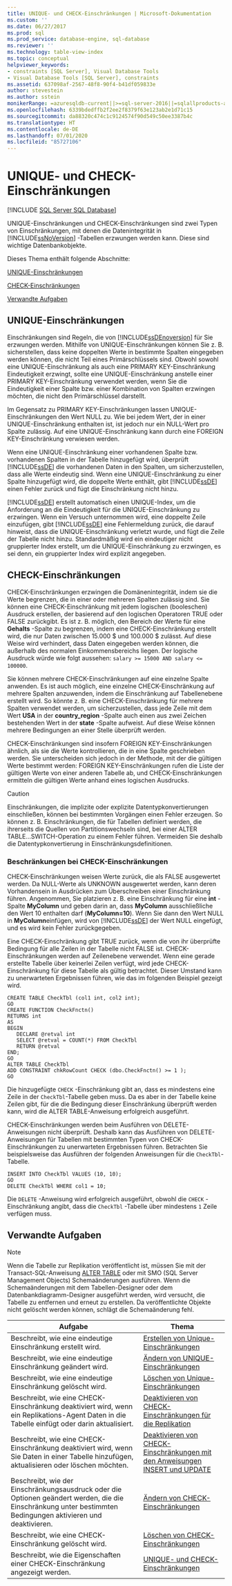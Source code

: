 ```yaml
---
title: UNIQUE- und CHECK-Einschränkungen | Microsoft-Dokumentation
ms.custom: ''
ms.date: 06/27/2017
ms.prod: sql
ms.prod_service: database-engine, sql-database
ms.reviewer: ''
ms.technology: table-view-index
ms.topic: conceptual
helpviewer_keywords:
- constraints [SQL Server], Visual Database Tools
- Visual Database Tools [SQL Server], constraints
ms.assetid: 637098af-2567-48f8-90f4-b41df059833e
author: stevestein
ms.author: sstein
monikerRange: =azuresqldb-current||>=sql-server-2016||=sqlallproducts-allversions||>=sql-server-linux-2017||=azuresqldb-mi-current
ms.openlocfilehash: 6339bdedffb2f2ee2f8379f63e123ab2e1d71c15
ms.sourcegitcommit: da88320c474c1c9124574f90d549c50ee3387b4c
ms.translationtype: HT
ms.contentlocale: de-DE
ms.lasthandoff: 07/01/2020
ms.locfileid: "85727106"
---
```

# <a name="unique-constraints-and-check-constraints"></a>UNIQUE- und CHECK-Einschränkungen
[!INCLUDE [SQL Server SQL Database](../../includes/applies-to-version/sql-asdb.md)]

  UNIQUE-Einschränkungen und CHECK-Einschränkungen sind zwei Typen von Einschränkungen, mit denen die Datenintegrität in [!INCLUDE[ssNoVersion](../../includes/ssnoversion-md.md)] -Tabellen erzwungen werden kann. Diese sind wichtige Datenbankobjekte.  
  
 Dieses Thema enthält folgende Abschnitte:  
  
 [UNIQUE-Einschränkungen](#Unique)  
  
 [CHECK-Einschränkungen](#Check)  
  
 [Verwandte Aufgaben](#Tasks)  
  
##  <a name="unique-constraints"></a><a name="Unique"></a> UNIQUE-Einschränkungen  
 Einschränkungen sind Regeln, die von [!INCLUDE[ssDEnoversion](../../includes/ssdenoversion-md.md)] für Sie erzwungen werden. Mithilfe von UNIQUE-Einschränkungen können Sie z. B. sicherstellen, dass keine doppelten Werte in bestimmte Spalten eingegeben werden können, die nicht Teil eines Primärschlüssels sind. Obwohl sowohl eine UNIQUE-Einschränkung als auch eine PRIMARY KEY-Einschränkung Eindeutigkeit erzwingt, sollte eine UNIQUE-Einschränkung anstelle einer PRIMARY KEY-Einschränkung verwendet werden, wenn Sie die Eindeutigkeit einer Spalte bzw. einer Kombination von Spalten erzwingen möchten, die nicht den Primärschlüssel darstellt.  
  
 Im Gegensatz zu PRIMARY KEY-Einschränkungen lassen UNIQUE-Einschränkungen den Wert NULL zu. Wie bei jedem Wert, der in einer UNIQUE-Einschränkung enthalten ist, ist jedoch nur ein NULL-Wert pro Spalte zulässig. Auf eine UNIQUE-Einschränkung kann durch eine FOREIGN KEY-Einschränkung verwiesen werden.  
  
 Wenn eine UNIQUE-Einschränkung einer vorhandenen Spalte bzw. vorhandenen Spalten in der Tabelle hinzugefügt wird, überprüft [!INCLUDE[ssDE](../../includes/ssde-md.md)] die vorhandenen Daten in den Spalten, um sicherzustellen, dass alle Werte eindeutig sind. Wenn eine UNIQUE-Einschränkung zu einer Spalte hinzugefügt wird, die doppelte Werte enthält, gibt [!INCLUDE[ssDE](../../includes/ssde-md.md)] einen Fehler zurück und fügt die Einschränkung nicht hinzu.  
  
 [!INCLUDE[ssDE](../../includes/ssde-md.md)] erstellt automatisch einen UNIQUE-Index, um die Anforderung an die Eindeutigkeit für die UNIQUE-Einschränkung zu erzwingen. Wenn ein Versuch unternommen wird, eine doppelte Zeile einzufügen, gibt [!INCLUDE[ssDE](../../includes/ssde-md.md)] eine Fehlermeldung zurück, die darauf hinweist, dass die UNIQUE-Einschränkung verletzt wurde, und fügt die Zeile der Tabelle nicht hinzu. Standardmäßig wird ein eindeutiger nicht gruppierter Index erstellt, um die UNIQUE-Einschränkung zu erzwingen, es sei denn, ein gruppierter Index wird explizit angegeben.  
  
##  <a name="check-constraints"></a><a name="Check"></a> CHECK-Einschränkungen  
 CHECK-Einschränkungen erzwingen die Domänenintegrität, indem sie die Werte begrenzen, die in einer oder mehreren Spalten zulässig sind. Sie können eine CHECK-Einschränkung mit jedem logischen (booleschen) Ausdruck erstellen, der basierend auf den logischen Operatoren TRUE oder FALSE zurückgibt. Es ist z. B. möglich, den Bereich der Werte für eine **Gehalts** -Spalte zu begrenzen, indem eine CHECK-Einschränkung erstellt wird, die nur Daten zwischen 15.000 $ und 100.000 $ zulässt. Auf diese Weise wird verhindert, dass Daten eingegeben werden können, die außerhalb des normalen Einkommensbereichs liegen. Der logische Ausdruck würde wie folgt aussehen: `salary >= 15000 AND salary <= 100000`.  
  
 Sie können mehrere CHECK-Einschränkungen auf eine einzelne Spalte anwenden. Es ist auch möglich, eine einzelne CHECK-Einschränkung auf mehrere Spalten anzuwenden, indem die Einschränkung auf Tabellenebene erstellt wird. So könnte z. B. eine CHECK-Einschränkung für mehrere Spalten verwendet werden, um sicherzustellen, dass jede Zeile mit dem Wert **USA** in der **country_region** -Spalte auch einen aus zwei Zeichen bestehenden Wert in der **state** -Spalte aufweist. Auf diese Weise können mehrere Bedingungen an einer Stelle überprüft werden.  
  
 CHECK-Einschränkungen sind insofern FOREIGN KEY-Einschränkungen ähnlich, als sie die Werte kontrollieren, die in eine Spalte geschrieben werden. Sie unterscheiden sich jedoch in der Methode, mit der die gültigen Werte bestimmt werden: FOREIGN KEY-Einschränkungen rufen die Liste der gültigen Werte von einer anderen Tabelle ab, und CHECK-Einschränkungen ermitteln die gültigen Werte anhand eines logischen Ausdrucks.  
  
> [!CAUTION]  
>  Einschränkungen, die implizite oder explizite Datentypkonvertierungen einschließen, können bei bestimmten Vorgängen einen Fehler erzeugen. So können z. B. Einschränkungen, die für Tabellen definiert werden, die ihrerseits die Quellen von Partitionswechseln sind, bei einer ALTER TABLE...SWITCH-Operation zu einem Fehler führen. Vermeiden Sie deshalb die Datentypkonvertierung in Einschränkungsdefinitionen.  
  
### <a name="limitations-of-check-constraints"></a>Beschränkungen bei CHECK-Einschränkungen  
 CHECK-Einschränkungen weisen Werte zurück, die als FALSE ausgewertet werden. Da NULL-Werte als UNKNOWN ausgewertet werden, kann deren Vorhandensein in Ausdrücken zum Überschreiben einer Einschränkung führen. Angenommen, Sie platzieren z. B. eine Einschränkung für eine **int** -Spalte **MyColumn** und geben darin an, dass **MyColumn** ausschließliche den Wert 10 enthalten darf (**MyColumn=10**). Wenn Sie dann den Wert NULL in **MyColumn**einfügen, wird von [!INCLUDE[ssDE](../../includes/ssde-md.md)] der Wert NULL eingefügt, und es wird kein Fehler zurückgegeben.  
  
 Eine CHECK-Einschränkung gibt TRUE zurück, wenn die von ihr überprüfte Bedingung für alle Zeilen in der Tabelle nicht FALSE ist. CHECK-Einschränkungen werden auf Zeilenebene verwendet. Wenn eine gerade erstellte Tabelle über keinerlei Zeilen verfügt, wird jede CHECK-Einschränkung für diese Tabelle als gültig betrachtet. Dieser Umstand kann zu unerwarteten Ergebnissen führen, wie das im folgenden Beispiel gezeigt wird.  
  
```  
CREATE TABLE CheckTbl (col1 int, col2 int);  
GO  
CREATE FUNCTION CheckFnctn()  
RETURNS int  
AS   
BEGIN  
   DECLARE @retval int  
   SELECT @retval = COUNT(*) FROM CheckTbl  
   RETURN @retval  
END;  
GO  
ALTER TABLE CheckTbl  
ADD CONSTRAINT chkRowCount CHECK (dbo.CheckFnctn() >= 1 );  
GO  
```  
  
 Die hinzugefügte `CHECK` -Einschränkung gibt an, dass es mindestens eine Zeile in der `CheckTbl`-Tabelle geben muss. Da es aber in der Tabelle keine Zeilen gibt, für die die Bedingung dieser Einschränkung überprüft werden kann, wird die ALTER TABLE-Anweisung erfolgreich ausgeführt.  
  
 CHECK-Einschränkungen werden beim Ausführen von DELETE-Anweisungen nicht überprüft. Deshalb kann das Ausführen von DELETE-Anweisungen für Tabellen mit bestimmten Typen von CHECK-Einschränkungen zu unerwarteten Ergebnissen führen. Betrachten Sie beispielsweise das Ausführen der folgenden Anweisungen für die `CheckTbl`-Tabelle.  
  
```  
INSERT INTO CheckTbl VALUES (10, 10);  
GO  
DELETE CheckTbl WHERE col1 = 10;  
```  
  
 Die `DELETE` -Anweisung wird erfolgreich ausgeführt, obwohl die `CHECK` -Einschränkung angibt, dass die `CheckTbl` -Tabelle über mindestens `1` Zeile verfügen muss.  
  
##  <a name="related-tasks"></a><a name="Tasks"></a> Verwandte Aufgaben  
  
> [!NOTE]  
>  Wenn die Tabelle zur Replikation veröffentlicht ist, müssen Sie mit der Transact-SQL-Anweisung [ALTER TABLE](../../t-sql/statements/alter-table-transact-sql.md) oder mit SMO (SQL Server Management Objects) Schemaänderungen ausführen. Wenn die Schemaänderungen mit dem Tabellen-Designer oder dem Datenbankdiagramm-Designer ausgeführt werden, wird versucht, die Tabelle zu entfernen und erneut zu erstellen. Da veröffentlichte Objekte nicht gelöscht werden können, schlägt die Schemaänderung fehl.  
  
|Aufgabe|Thema|  
|----------|-----------|  
|Beschreibt, wie eine eindeutige Einschränkung erstellt wird.|[Erstellen von Unique-Einschränkungen](../../relational-databases/tables/create-unique-constraints.md)|  
|Beschreibt, wie eine eindeutige Einschränkung geändert wird.|[Ändern von UNIQUE-Einschränkungen](../../relational-databases/tables/modify-unique-constraints.md)|  
|Beschreibt, wie eine eindeutige Einschränkung gelöscht wird.|[Löschen von Unique-Einschränkungen](../../relational-databases/tables/delete-unique-constraints.md)|  
|Beschreibt, wie eine CHECK-Einschränkung deaktiviert wird, wenn ein Replikations-Agent Daten in die Tabelle einfügt oder darin aktualisiert.|[Deaktivieren von CHECK-Einschränkungen für die Replikation](../../relational-databases/tables/disable-check-constraints-for-replication.md)|  
|Beschreibt, wie eine CHECK-Einschränkung deaktiviert wird, wenn Sie Daten in einer Tabelle hinzufügen, aktualisieren oder löschen möchten.|[Deaktivieren von CHECK-Einschränkungen mit den Anweisungen INSERT und UPDATE](../../relational-databases/tables/disable-check-constraints-with-insert-and-update-statements.md)|  
|Beschreibt, wie der Einschränkungsausdruck oder die Optionen geändert werden, die die Einschränkung unter bestimmten Bedingungen aktivieren und deaktivieren.|[Ändern von CHECK-Einschränkungen](../../relational-databases/tables/modify-check-constraints.md)|  
|Beschreibt, wie eine CHECK-Einschränkung gelöscht wird.|[Löschen von CHECK-Einschränkungen](../../relational-databases/tables/delete-check-constraints.md)|  
|Beschreibt, wie die Eigenschaften einer CHECK-Einschränkung angezeigt werden.|[UNIQUE- und CHECK-Einschränkungen](../../relational-databases/tables/unique-constraints-and-check-constraints.md)|  
  
  
